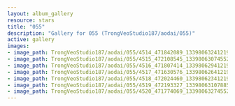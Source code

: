 ```yaml
---
layout: album_gallery
resource: stars
title: "055"
description: "Gallery for 055 (TrongVeoStudio187/aodai/055)"
active: gallery
images:
- image_path: TrongVeoStudio187/aodai/055/4514_471842089_1339806324121921_7262968972981056303_n.jpg
- image_path: TrongVeoStudio187/aodai/055/4515_472108545_1339806307455256_284749299788791248_n.jpg
- image_path: TrongVeoStudio187/aodai/055/4516_471807414_1339806294121924_3549509308165579221_n.jpg
- image_path: TrongVeoStudio187/aodai/055/4517_471630576_1339806264121927_1515061008721484936_n.jpg
- image_path: TrongVeoStudio187/aodai/055/4518_472024460_1339806234121930_8054951808048207680_n.jpg
- image_path: TrongVeoStudio187/aodai/055/4519_472193327_1339806310788589_1643287792871095523_n.jpg
- image_path: TrongVeoStudio187/aodai/055/4520_471774069_1339806327455254_3425937800186992180_n.jpg
---
```

